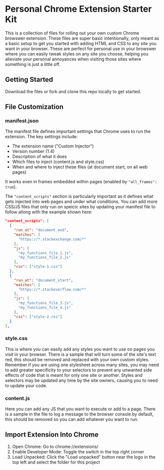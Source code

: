 # Personal Chrome Extension Starter Kit

This is a collection of files for rolling out your own custom Chrome browswer extension. These files are super basic intentionally, only meant as a basic setup to get you started with adding HTML and CSS to any site you want in your browser. These are perfect for personal use in your browswer where you can easily tweak styles on any site you choose, helping you alleviate your personal annoyances when visiting those sites where something is just a little off. 

## Getting Started
Download the files or fork and clone this repo locally to get started. 

## File Customization

### manifest.json
The manifest file defines important settings that Chrome uses to run the extension. The key settings include:

- The extension name ("Custom Injector")
- Version number (1.4)
- Description of what it does
- Which files to inject (content.js and style.css)
- When and where to inject these files (at document start, on all web pages)

It works even in frames embedded within pages (enabled by `"all_frames": true`).

The `"content_scripts"` section is particularly important as it defines what gets injected into web pages and under what conditions. You can add more CSS/JS files that only run on speicic sites by updating your manifest file to follow allong with the example shown here:

```json
"content_scripts": [
  {
    "run_at": "document_end",
    "matches": [
      "https://*.stackexchange.com/*"
    ],
    "js": [
      "my_functions_file_1.js",
      "my_functions_file_2.js"
    ],
    "css": ["style-1.css"]
  },
  {
    "run_at": "document_start",
    "matches": [
      "https://*.stackoverflow.com/*"
    ],
    "js": [
      "my_functions_file_3.js",
      "my_functions_file_4.js"
    ],
    "css": ["style-2.css"]
  }
],
```

### style.css
This is where you can easily add any styles you want to use on pages you visit in your browser. There is a sample that will turn some of the site's text red, this should be removed and replaced with your own custom styles. Remember if you are using one stylesheet across many sites, you may need to add greater specificity to your selectors to prevent any unwanted side effects of code that is meant for only one site or another. Styles and selectors may be updated any time by the site owners, causing you to need to update your code.



### content.js
Here you can add any JS that you want to execute or add to a page. There is a sample in the file to log a message to the browser console by default, this should be removed so you can add whatever you want to run. 


## Import Extension Into Chrome
1. Open Chrome: Go to chrome://extensions/
2. Enable Developer Mode: Toggle the switch in the top right corner
3. Load Unpacked: Click the "Load unpacked" button near the logo in the top left and select the folder for this project
